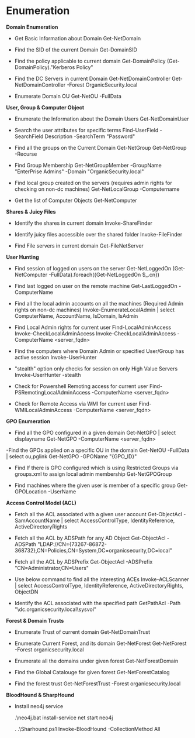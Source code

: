 


# Enumeration

**Domain Enumeration**

- Get Basic Information about Domain
  Get-NetDomain

- Find the SID of the current Domain
  Get-DomainSID

- Find the policy applicable to current domain
  Get-DomainPolicy
  (Get-DomainPolicy)."Kerberos Policy"

- Find the DC Servers in current Domain
  Get-NetDomainController
  Get-NetDomainController -Forest OrganicSecurity.local

- Enumerate Domain OU
  Get-NetOU -FullData


**User, Group & Computer Object**

- Enumerate the Information about the Domain Users
  Get-NetDomainUser

- Search the user attributes for specific terms
  Find-UserField -SearchField Description -SearchTerm "Password"

- Find all the groups on the Current Domain
  Get-NetGroup
  Get-NetGroup -Recurse

- Find Group Membership
  Get-NetGroupMember -GroupName "EnterPrise Admins" -Domain "OrganicSecurity.local"

- Find local group created on the servers (requires admin rights for checking on non-dc machines)
  Get-NetLocalGroup -Computername <dc>

- Get the list of Computer Objects
  Get-NetComputer

**Shares & Juicy Files**

- Identify the shares in current domain
  Invoke-ShareFinder

- Identify juicy files accessible over the shared folder
  Invoke-FileFinder

- Find File servers in current domain
  Get-FileNetServer


**User Hunting**

- Find session of logged on users on the server
  Get-NetLoggedOn <computer-name>
  (Get-NetComputer -FullData).foreach({Get-NetLoggedOn $_.cn})

- Find last logged on user on the remote machine
  Get-LastLoggedOn -ComputerName <servername>

- Find all the local admin accounts on all the machines (Required Admin rights on non-dc machines)
  Invoke-EnumerateLocalAdmin | select ComputerName, AccountName, IsDomain, IsAdmin

- Find Local Admin rights for current user
  Find-LocalAdminAccess
  Invoke-CheckLocalAdminAccess
  Invoke-CheckLocalAdminAccess -ComputerName <server_fqdn>

- Find the computers where Domain Admin or specified User/Group has active session
  Invoke-UserHunter

- "stealth" option only checks for session on only High Value Servers
  Invoke-UserHunter -stealth

- Check for Powershell Remoting access for current user
  Find-PSRemotingLocalAdminAccess -ComputerName <server_fqdn>

- Check for Remote Access via WMI for current user
  Find-WMILocalAdminAccess -ComputerName <server_fqdn>


**GPO Enumeration**

- Find all the GPO configured in a given domain
  Get-NetGPO | select displayname
  Get-NetGPO -ComputerName <server_fqdn>

-Find the GPOs applied on a specific OU in the domain
  Get-NetOU -FullData | select ou,pglink
  Get-NetGPO -GPOName "{GPO_ID}"


- Find If there is GPO configured which is using Restricted Groups via groups.xml to assign local admin membership
  Get-NetGPOGroup

- Find machines where the given user is member of a specific group
  Get-GPOLocation -UserName <username> 


**Access Control Model (ACL)**

- Fetch all the ACL associated with a given user account
  Get-ObjectAcl -SamAccountName <username> | select AccessControlType, IdentityReference, ActiveDirectoryRights

- Fetch all the ACL by ADSPath for any AD Object
  Get-ObjectAcl -ADSPath "LDAP://CN={73267-86872-368732},CN=Policies,CN=System,DC=organicsecurity,DC=local"

- Fetch all the ACL by ADSPrefix 
  Get-ObjectAcl -ADSPrefix "CN=Administrator,CN=Users"

- Use below command to find all the interesting ACEs
  Invoke-ACLScanner | select AccessControlType, IdentityReference, ActiveDirectoryRights, ObjectDN

- Identify the ACL associated with the specified path
  GetPathAcl -Path "\\dc.organicsecurity.local\sysvol"

**Forest & Domain Trusts**

- Enumerate Trust of current domain
  Get-NetDomainTrust

- Enumerate Current Forest, and its domain
  Get-NetForest
  Get-NetForest -Forest organicsecurity.local

- Enumerate all the domains under given forest
  Get-NetForestDomain

- Find the Global Catalouge for given forest
  Get-NetForestCatalog

- Find the forest trust
  Get-NetForestTrust -Forest organicsecurity.local

**BloodHound & SharpHound**

- Install neo4j service
  
  .\neo4j.bat install-service
  net start neo4j

  . .\Sharhound.ps1
  Invoke-BloodHound -CollectionMethod All




